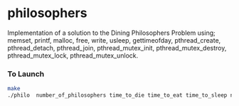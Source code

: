# philosophers
Implementation of a solution to the Dining Philosophers Problem using; memset, printf, malloc, free, write, usleep, gettimeofday, pthread_create, pthread_detach, pthread_join, pthread_mutex_init, pthread_mutex_destroy, pthread_mutex_lock, pthread_mutex_unlock.

### To Launch
```bash
make
./philo  number_of_philosophers time_to_die time_to_eat time_to_sleep number_of_times_each_philosopher_must_eat(optional)
```
